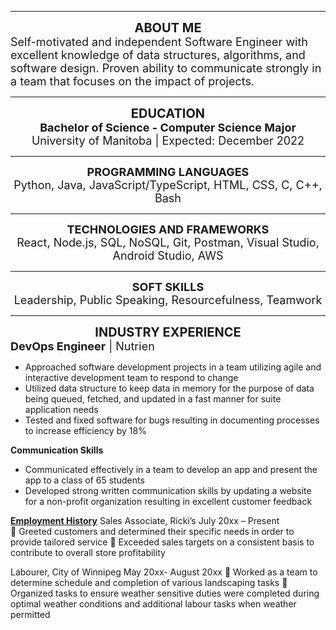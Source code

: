 
---
<div style="text-align:center; font-weight: bold; font-size: 20px;"> ABOUT ME </div>
<div style="font-size: 18px;">Self-motivated and independent Software Engineer with excellent knowledge of data structures, algorithms, and software design. Proven ability to communicate strongly in a team that focuses on the impact of projects.</div>


---
<div style="text-align:center; font-weight: bold; font-size: 20px;"> EDUCATION </div>
<div style="text-align:center; font-weight: bold; font-size: 18px;"> Bachelor of Science - Computer Science Major </div>
<div style="text-align:center; font-size: 18px;"> University of Manitoba | Expected: December 2022 </div>

---
<div style="font-size: 18px; text-align:center; font-weight: bold;">PROGRAMMING LANGUAGES</div>
<div style="font-size: 18px; text-align:center;">Python, Java, JavaScript/TypeScript, HTML, CSS, C, C++, Bash</div>


---
<div style="font-size: 18px; text-align:center; font-weight: bold;">TECHNOLOGIES AND FRAMEWORKS</div>
<div style="font-size: 18px; text-align:center;">React, Node.js, SQL, NoSQL, Git, Postman, Visual Studio, Android Studio, AWS</div>


---
<div style="font-size: 18px; text-align:center; font-weight: bold;">SOFT SKILLS</div>
<div style="font-size: 18px; text-align:center;">Leadership, Public Speaking, Resourcefulness, Teamwork</div>


---

<div style="font-size: 20px; text-align:center; font-weight: bold;">INDUSTRY EXPERIENCE</div>
<div style="font-size: 18px; text-align:left;"><b>DevOps Engineer</b> | Nutrien</div>

-  Approached software development projects in a team utilizing agile and interactive development team to respond to change  
-  Utilized data structure to keep data in memory for the purpose of data being queued, fetched, and updated in a fast manner for suite application needs  
-  Tested and fixed software for bugs resulting in documenting processes to increase efficiency by 18% 

**Communication Skills**
- Communicated effectively in a team to develop an app and present the app to a class of 65 students
- Developed strong written communication skills by updating a website for a non-profit organization resulting in excellent customer feedback


<u>**Employment History**</u> 
Sales Associate, Ricki’s                           July 20xx – Present  
  Greeted customers and determined their specific needs in order to provide tailored service 
  Exceeded sales targets on a consistent basis to contribute to overall store profitability 
 
Labourer, City of Winnipeg                   May 20xx- August 20xx 
  Worked as a team to determine schedule and completion of various landscaping tasks 
  Organized tasks to ensure weather sensitive duties were completed during optimal weather conditions and 
additional labour tasks when weather permitted 
